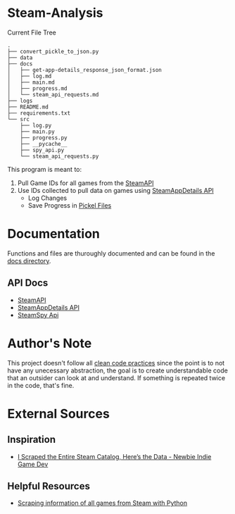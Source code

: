 # Steam-Analysis

Current File Tree
```
.
├── convert_pickle_to_json.py
├── data
├── docs
│   ├── get-app-details_response_json_format.json
│   ├── log.md
│   ├── main.md
│   ├── progress.md
│   └── steam_api_requests.md
├── logs
├── README.md
├── requirements.txt
└── src
    ├── log.py
    ├── main.py
    ├── progress.py
    ├── __pycache__
    ├── spy_api.py
    └── steam_api_requests.py
```

This program is meant to:
1. Pull Game IDs for all games from the [SteamAPI](https://partner.steamgames.com/doc/webapi/ISteamApps)
2. Use IDs collected to pull data on games using [SteamAppDetails API](https://github.com/Revadike/InternalSteamWebAPI/wiki/Get-App-Details)
    - Log Changes
    - Save Progress in [Pickel Files](https://docs.python.org/3/library/pickle.html)

# Documentation
Functions and files are thuroughly documented and can be found in the [docs directory](https://github.com/Weekaaa/Steam-Analysis/tree/main/docs).

## API Docs
- [SteamAPI](https://partner.steamgames.com/doc/webapi/ISteamApps)
- [SteamAppDetails API](https://github.com/Revadike/InternalSteamWebAPI/wiki/Get-App-Details)
- [SteamSpy Api](https://steamspy.com/api.php)

# Author's Note
This project doesn't follow all [clean code practices](https://gist.github.com/wojteklu/73c6914cc446146b8b533c0988cf8d29) since the point is to not have any unecessary abstraction, the goal is to create understandable code that an outsider can look at and understand. If something is repeated twice in the code, that's fine.

# External Sources
## Inspiration
- [I Scraped the Entire Steam Catalog, Here’s the Data - Newbie Indie Game Dev](https://www.youtube.com/watch?v=qiNv3qv-YbU&ab_channel=NewbieIndieGameDev)

## Helpful Resources
- [Scraping information of all games from Steam with Python](https://medium.com/codex/scraping-information-of-all-games-from-steam-with-python-6e44eb01a299)


